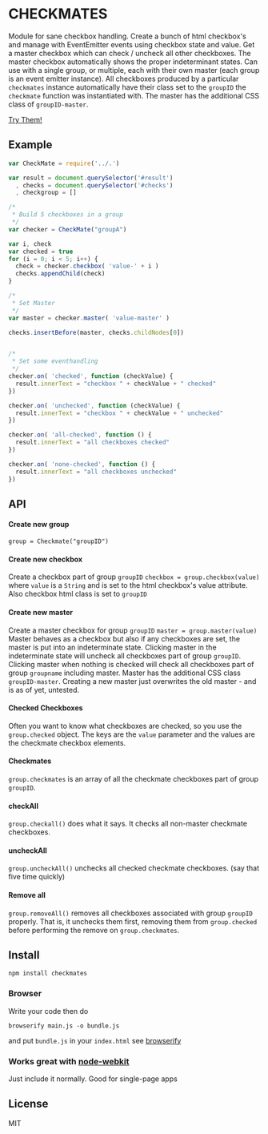 # CHECKMATES
Module for sane checkbox handling. Create a bunch of html checkbox's and manage with EventEmitter events using checkbox state and value. Get a master checkbox which can check / uncheck all other checkboxes. The master checkbox automatically shows the proper indeterminant states. Can use with a single group, or multiple, each with their own master (each group is an event emitter instance). All checkboxes produced by a particular `checkmates` instance automatically have their class set to the `groupID` the `checkmate` function was instantiated with. The master has the additional CSS class of `groupID-master`.

[Try Them!](http://bpostlethwaite.github.io/checkmates/)

## Example
```javascript
var CheckMate = require('../.')

var result = document.querySelector('#result')
  , checks = document.querySelector('#checks')
  , checkgroup = []

/*
 * Build 5 checkboxes in a group
 */
var checker = CheckMate("groupA")

var i, check
var checked = true
for (i = 0; i < 5; i++) {
  check = checker.checkbox( 'value-' + i )
  checks.appendChild(check)
}

/*
 * Set Master
 */
var master = checker.master( 'value-master' )

checks.insertBefore(master, checks.childNodes[0])


/*
 * Set some eventhandling
 */
checker.on( 'checked', function (checkValue) {
  result.innerText = "checkbox " + checkValue + " checked"
})

checker.on( 'unchecked', function (checkValue) {
  result.innerText = "checkbox " + checkValue + " unchecked"
})

checker.on( 'all-checked', function () {
  result.innerText = "all checkboxes checked"
})

checker.on( 'none-checked', function () {
  result.innerText = "all checkboxes unchecked"
})
```

## API
#### Create new group
`group = Checkmate("groupID")`

#### Create new checkbox
Create a checkbox part of group `groupID`
`checkbox = group.checkbox(value)`
where `value` is a `String` and is set to the html checkbox's value attribute.
Also checkbox html class is set to `groupID`

#### Create new master
Create a master checkbox for group `groupID`
`master = group.master(value)`
Master behaves as a checkbox but also if any checkboxes are set, the master is put into an indeterminate state. Clicking master in the indeterminate state will uncheck all checkboxes part of group `groupID`. Clicking master when nothing is checked will check all checkboxes part of group `groupname` including master. Master has the additional CSS class `groupID-master`.
Creating a new master just overwrites the old master - and is as of yet, untested.

#### Checked Checkboxes
Often you want to know what checkboxes are checked, so you use the `group.checked` object. The keys are the `value` parameter and the values are the checkmate checkbox elements.

#### Checkmates
`group.checkmates` is an array of all the checkmate checkboxes part of group `groupID`.

#### checkAll
`group.checkall()` does what it says. It checks all non-master checkmate checkboxes.

#### uncheckAll
`group.uncheckAll()` unchecks all checked checkmate checkboxes. (say that five time quickly)

#### Remove all
`group.removeAll()` removes all checkboxes associated with group `groupID` properly. That is, it unchecks them first, removing them from `group.checked` before performing the remove on `group.checkmates`.


## Install
```shell
npm install checkmates
```

### Browser
Write your code then do
```shell
browserify main.js -o bundle.js
```
and put `bundle.js` in your `index.html`
see [browserify](https://github.com/substack/node-browserify)

### Works great with [node-webkit](https://github.com/rogerwang/node-webkit)
Just include it normally. Good for single-page apps

## License
MIT
